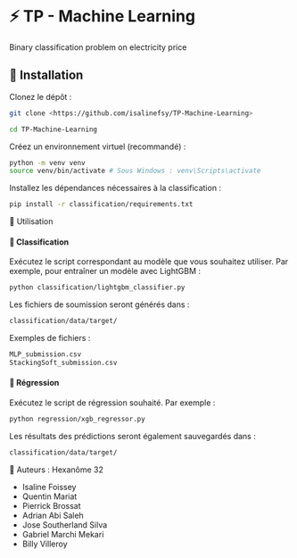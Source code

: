 # ⚡ TP - Machine Learning

Binary classification problem on electricity price

## 🧱 Installation

Clonez le dépôt :

```bash
git clone <https://github.com/isalinefsy/TP-Machine-Learning>

cd TP-Machine-Learning

```

Créez un environnement virtuel (recommandé) :

```bash
python -m venv venv
source venv/bin/activate # Sous Windows : venv\Scripts\activate
```

Installez les dépendances nécessaires à la classification :

```bash
pip install -r classification/requirements.txt
```

🚀 Utilisation

#### 🔹 Classification

Exécutez le script correspondant au modèle que vous souhaitez utiliser.
Par exemple, pour entraîner un modèle avec LightGBM :

```bash
python classification/lightgbm_classifier.py
```

Les fichiers de soumission seront générés dans :

```bash
classification/data/target/
```

Exemples de fichiers :

```bash
MLP_submission.csv
StackingSoft_submission.csv
```

#### 🔹 Régression

Exécutez le script de régression souhaité.
Par exemple :

```bash
python regression/xgb_regressor.py
```

Les résultats des prédictions seront également sauvegardés dans :

```bash
classification/data/target/
```

👥 Auteurs : Hexanôme 32

- Isaline Foissey
- Quentin Mariat
- Pierrick Brossat
- Adrian Abi Saleh
- Jose Southerland Silva
- Gabriel Marchi Mekari
- Billy Villeroy
